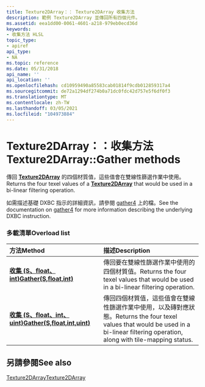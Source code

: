 ```yaml
---
title: Texture2DArray：： Texture2DArray 收集方法
description: 範例 Texture2DArray 並傳回所有四個元件。
ms.assetid: eea1dd00-0061-4601-a218-979eb0ecd36d
keywords:
- 收集方法 HLSL
topic_type:
- apiref
api_type:
- NA
ms.topic: reference
ms.date: 05/31/2018
api_name: ''
api_location: ''
ms.openlocfilehash: cd10959490a85583cab01814f9cdb012859317a4
ms.sourcegitcommit: de72a1294df274b0a71dc0fdc42d757e5f6df0f3
ms.translationtype: MT
ms.contentlocale: zh-TW
ms.lasthandoff: 03/05/2021
ms.locfileid: "104973884"
---
```

# <a name="texture2darraygather-methods"></a><span data-ttu-id="59f7b-104">Texture2DArray：：收集方法</span><span class="sxs-lookup"><span data-stu-id="59f7b-104">Texture2DArray::Gather methods</span></span>

<span data-ttu-id="59f7b-105">傳回 [**Texture2DArray**](sm5-object-texture2darray.md) 的四個材質值，這些值會在雙線性篩選作業中使用。</span><span class="sxs-lookup"><span data-stu-id="59f7b-105">Returns the four texel values of a [**Texture2DArray**](sm5-object-texture2darray.md) that would be used in a bi-linear filtering operation.</span></span>

<span data-ttu-id="59f7b-106">如需描述基礎 DXBC 指示的詳細資訊，請參閱 [gather4](./gather4--sm5---asm-.md) 上的檔。</span><span class="sxs-lookup"><span data-stu-id="59f7b-106">See the documentation on [gather4](./gather4--sm5---asm-.md) for more information describing the underlying DXBC instruction.</span></span>

### <a name="overload-list"></a><span data-ttu-id="59f7b-107">多載清單</span><span class="sxs-lookup"><span data-stu-id="59f7b-107">Overload list</span></span>



| <span data-ttu-id="59f7b-108">方法</span><span class="sxs-lookup"><span data-stu-id="59f7b-108">Method</span></span>                                                                | <span data-ttu-id="59f7b-109">描述</span><span class="sxs-lookup"><span data-stu-id="59f7b-109">Description</span></span>                                                                                                               |
|:----------------------------------------------------------------------|:--------------------------------------------------------------------------------------------------------------------------|
| [<span data-ttu-id="59f7b-110">**收集 (S、float、int)**</span><span class="sxs-lookup"><span data-stu-id="59f7b-110">**Gather(S,float,int)**</span></span>](sm5-object-texture2darray-gather.md)        | <span data-ttu-id="59f7b-111">傳回要在雙線性篩選作業中使用的四個材質值。</span><span class="sxs-lookup"><span data-stu-id="59f7b-111">Returns the four texel values that would be used in a bi-linear filtering operation.</span></span><br/>                                 |
| [<span data-ttu-id="59f7b-112">**收集 (S、float、int、uint)**</span><span class="sxs-lookup"><span data-stu-id="59f7b-112">**Gather(S,float,int,uint)**</span></span>](t2darray-gather-s-float-int-uint-.md)  | <span data-ttu-id="59f7b-113">傳回四個材質值，這些值會在雙線性篩選作業中使用，以及磚對應狀態。</span><span class="sxs-lookup"><span data-stu-id="59f7b-113">Returns the four texel values that would be used in a bi-linear filtering operation, along with tile-mapping status.</span></span><br/> |



## <a name="see-also"></a><span data-ttu-id="59f7b-114">另請參閱</span><span class="sxs-lookup"><span data-stu-id="59f7b-114">See also</span></span>

<dl> <dt>

[<span data-ttu-id="59f7b-115">Texture2DArray</span><span class="sxs-lookup"><span data-stu-id="59f7b-115">Texture2DArray</span></span>](sm5-object-texture2darray.md)
</dt> </dl>

 

